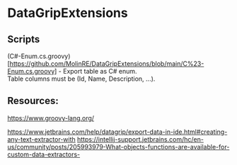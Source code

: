# DataGripExtensions

## Scripts

(C#-Enum.cs.groovy)[https://github.com/MolinRE/DataGripExtensions/blob/main/C%23-Enum.cs.groovy] - Export table as C# enum.  
Table columns must be (Id, Name, Description, ...).

## Resources:
https://www.groovy-lang.org/

https://www.jetbrains.com/help/datagrip/export-data-in-ide.html#creating-any-text-extractor-with
https://intellij-support.jetbrains.com/hc/en-us/community/posts/205993979-What-objects-functions-are-available-for-custom-data-extractors-
